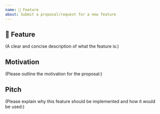 ```yaml
---
name: 🚀 Feature
about: Submit a proposal/request for a new feature
---
```


## 🚀 Feature

(A clear and concise description of what the feature is:)

## Motivation

(Please outline the motivation for the proposal:)

## Pitch

(Please explain why this feature should be implemented and how it would be used:)

<!-- Thanks for helping us help you! -->
